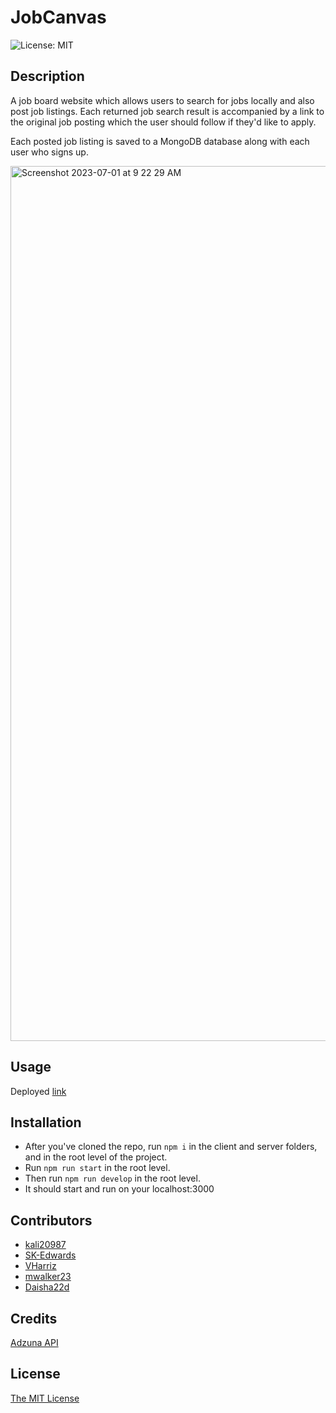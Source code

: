   # JobCanvas


![License: MIT](https://img.shields.io/badge/License-MIT-yellow.svg)


## Description


A job board website which allows users to search for jobs locally and also post job listings. Each returned job search result is accompanied by a link to the original job posting which the user should follow if they'd like to apply.


Each posted job listing is saved to a MongoDB database along with each user who signs up.


<img width="1400" alt="Screenshot 2023-07-01 at 9 22 29 AM" src="https://github.com/kali20987/Khadijah-Portfolio/assets/128011155/3e234b4f-ef30-4dc4-aa6b-116cbffd0ba1">


## Usage
Deployed [link](https://job-canvas-p3-97b7c0744928.herokuapp.com/)

## Installation
* After you've cloned the repo, run ``npm i`` in the client and server folders, and in the root level of the project.
* Run ``npm run start`` in the root level.
* Then run ``npm run develop`` in the root level.
* It should start and run on your localhost:3000




## Contributors


* [kali20987](https://github.com/kali20987)
* [SK-Edwards](https://github.com/SK-Edwards)
* [VHarriz](https://github.com/VHarriz)
* [mwalker23](https://github.com/mwalker23)
* [Daisha22d](https://github.com/Daisha22d)

## Credits
[Adzuna API](https://developer.adzuna.com/)
## License
[The MIT License](https://opensource.org/licenses/MIT)

